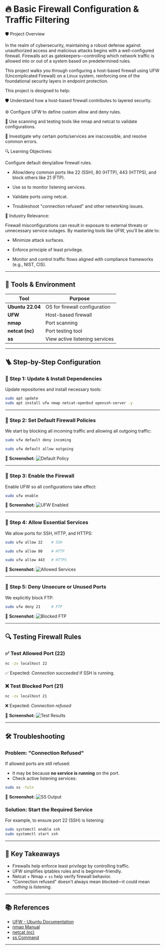 # 🔥 Basic Firewall Configuration & Traffic Filtering

🛡️ Project Overview

In the realm of cybersecurity, maintaining a robust defense against unauthorized access and malicious attacks begins with a well-configured firewall. Firewalls act as gatekeepers—controlling which network traffic is allowed into or out of a system based on predetermined rules.

This project walks you through configuring a host-based firewall using UFW (Uncomplicated Firewall) on a Linux system, reinforcing one of the foundational security layers in endpoint protection.

This project is designed to help:

🛡️ Understand how a host-based firewall contributes to layered security.

⚙️ Configure UFW to define custom allow and deny rules.

📡 Use scanning and testing tools like nmap and netcat to validate configurations.

🚫 Investigate why certain ports/services are inaccessible, and resolve common errors.

🔍 Learning Objectives:

Configure default deny/allow firewall rules.

- Allow/deny common ports like 22 (SSH), 80 (HTTP), 443 (HTTPS), and block others like 21 (FTP).

- Use ss to monitor listening services.

- Validate ports using netcat.

- Troubleshoot "connection refused" and other networking issues.

📌 Industry Relevance:

Firewall misconfigurations can result in exposure to external threats or unnecessary service outages. By mastering tools like UFW, you'll be able to:

- Minimize attack surfaces.

- Enforce principle of least privilege.

- Monitor and control traffic flows aligned with compliance frameworks (e.g., NIST, CIS).

---

## 🧰 Tools & Environment

| Tool             | Purpose                        |
| ---------------- | ------------------------------ |
| **Ubuntu 22.04** | OS for firewall configuration  |
| **UFW**          | Host-based firewall            |
| **nmap**         | Port scanning                  |
| **netcat (nc)**  | Port testing tool              |
| **ss**           | View active listening services |

---

## 🪜 Step-by-Step Configuration

### 🔹 Step 1: Update & Install Dependencies

Update repositories and install necessary tools:

```bash
sudo apt update
sudo apt install ufw nmap netcat-openbsd openssh-server -y
```

---

### 🔹 Step 2: Set Default Firewall Policies

We start by blocking all incoming traffic and allowing all outgoing traffic:

```bash
sudo ufw default deny incoming
```

```bash
sudo ufw default allow outgoing
```

📸 **Screenshot:**
![Default Policy](screenshots/Default-Policy-Set.png)

---

### 🔹 Step 3: Enable the Firewall

Enable UFW so all configurations take effect:

```bash
sudo ufw enable
```

📸 **Screenshot:**
![UFW Enabled](screenshots/ufw_enabled.png)

---

### 🔹 Step 4: Allow Essential Services

We allow ports for SSH, HTTP, and HTTPS:

```bash
sudo ufw allow 22    # SSH
```

```bash
sudo ufw allow 80    # HTTP
```

```bash
sudo ufw allow 443   # HTTPS
```

📸 **Screenshot:**
![Allowed Services](screenshots/allowed_services.png)

---

### 🔹 Step 5: Deny Unsecure or Unused Ports

We explicitly block FTP:

```bash
sudo ufw deny 21     # FTP
```

📸 **Screenshot:**
![Blocked FTP](screenshots/blocked_ftp.png)

---

## 🔍 Testing Firewall Rules

### ✅ Test Allowed Port (22)

```bash
nc -zv localhost 22
```

✅ Expected: *Connection succeeded* if SSH is running.

### ❌ Test Blocked Port (21)

```bash
nc -zv localhost 21
```

❌ Expected: *Connection refused*

📸 **Screenshot:**
![Test Results](screenshots/port_test_results.png)

---

## 🛠️ Troubleshooting

### Problem: "Connection Refused"

If allowed ports are still refused:

* It may be because **no service is running** on the port.
* Check active listening services:

```bash
sudo ss -tuln
```

📸 **Screenshot:**
![SS Output](screenshots/ss_output.png)

### Solution: Start the Required Service

For example, to ensure port 22 (SSH) is listening:

```bash
sudo systemctl enable ssh
sudo systemctl start ssh
```

---

## 🧠 Key Takeaways

* Firewalls help enforce least privilege by controlling traffic.
* UFW simplifies iptables rules and is beginner-friendly.
* Netcat + Nmap + `ss` help verify firewall behavior.
* "Connection refused" doesn't always mean blocked—it could mean *nothing is listening*.

---

## 📚 References

* [UFW - Ubuntu Documentation](https://help.ubuntu.com/community/UFW)
* [nmap Manual](https://nmap.org/book/man.html)
* [netcat (nc)](https://linux.die.net/man/1/nc)
* [ss Command](https://linux.die.net/man/8/ss)

---




